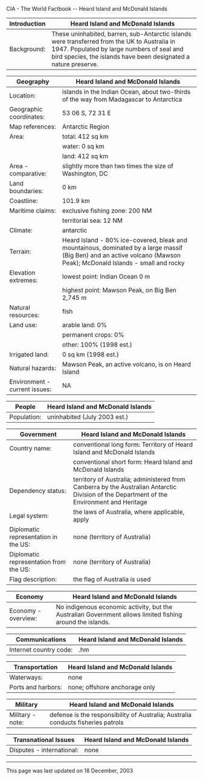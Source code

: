 CIA - The World Factbook -- Heard Island and McDonald Islands

| Introduction | Heard Island and McDonald Islands |
| --- | --- |
| Background: | These uninhabited, barren, sub-Antarctic islands were transferred from the UK to Australia in 1947. Populated by large numbers of seal and bird species, the islands have been designated a nature preserve. |

| Geography | Heard Island and McDonald Islands |
| --- | --- |
| Location: | islands in the Indian Ocean, about two-thirds of the way from Madagascar to Antarctica |
| Geographic coordinates: | 53 06 S, 72 31 E |
| Map references: | Antarctic Region |
| Area: | total: 412 sq km |
| | water: 0 sq km |
| | land: 412 sq km |
| Area - comparative: | slightly more than two times the size of Washington, DC |
| Land boundaries: | 0 km |
| Coastline: | 101.9 km |
| Maritime claims: | exclusive fishing zone: 200 NM |
| | territorial sea: 12 NM |
| Climate: | antarctic |
| Terrain: | Heard Island - 80% ice-covered, bleak and mountainous, dominated by a large massif (Big Ben) and an active volcano (Mawson Peak); McDonald Islands - small and rocky |
| Elevation extremes: | lowest point: Indian Ocean 0 m |
| | highest point: Mawson Peak, on Big Ben 2,745 m |
| Natural resources: | fish |
| Land use: | arable land: 0% |
| | permanent crops: 0% |
| | other: 100% (1998 est.) |
| Irrigated land: | 0 sq km (1998 est.) |
| Natural hazards: | Mawson Peak, an active volcano, is on Heard Island |
| Environment - current issues: | NA |

| People | Heard Island and McDonald Islands |
| --- | --- |
| Population: | uninhabited (July 2003 est.) |

| Government | Heard Island and McDonald Islands |
| --- | --- |
| Country name: | conventional long form: Territory of Heard Island and McDonald Islands |
| | conventional short form: Heard Island and McDonald Islands |
| Dependency status: | territory of Australia; administered from Canberra by the Australian Antarctic Division of the Department of the Environment and Heritage |
| Legal system: | the laws of Australia, where applicable, apply |
| Diplomatic representation in the US: | none (territory of Australia) |
| Diplomatic representation from the US: | none (territory of Australia) |
| Flag description: | the flag of Australia is used |

| Economy | Heard Island and McDonald Islands |
| --- | --- |
| Economy - overview: | No indigenous economic activity, but the Australian Government allows limited fishing around the islands. |

| Communications | Heard Island and McDonald Islands |
| --- | --- |
| Internet country code: | .hm |

| Transportation | Heard Island and McDonald Islands |
| --- | --- |
| Waterways: | none |
| Ports and harbors: | none; offshore anchorage only |

| Military | Heard Island and McDonald Islands |
| --- | --- |
| Military - note: | defense is the responsibility of Australia; Australia conducts fisheries patrols |

| Transnational Issues | Heard Island and McDonald Islands |
| --- | --- |
| Disputes - international: | none |

---
This page was last updated on 18 December, 2003